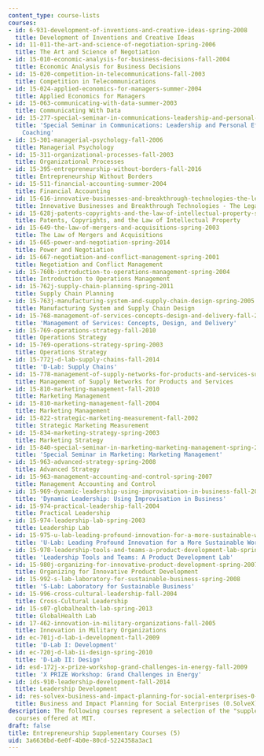 ```yaml
---
content_type: course-lists
courses:
- id: 6-931-development-of-inventions-and-creative-ideas-spring-2008
  title: Development of Inventions and Creative Ideas
- id: 11-011-the-art-and-science-of-negotiation-spring-2006
  title: The Art and Science of Negotiation
- id: 15-010-economic-analysis-for-business-decisions-fall-2004
  title: Economic Analysis for Business Decisions
- id: 15-020-competition-in-telecommunications-fall-2003
  title: Competition in Telecommunications
- id: 15-024-applied-economics-for-managers-summer-2004
  title: Applied Economics for Managers
- id: 15-063-communicating-with-data-summer-2003
  title: Communicating With Data
- id: 15-277-special-seminar-in-communications-leadership-and-personal-effectiveness-coaching-fall-2008
  title: 'Special Seminar in Communications: Leadership and Personal Effectiveness
    Coaching'
- id: 15-301-managerial-psychology-fall-2006
  title: Managerial Psychology
- id: 15-311-organizational-processes-fall-2003
  title: Organizational Processes
- id: 15-395-entrepreneurship-without-borders-fall-2016
  title: Entrepreneurship Without Borders
- id: 15-511-financial-accounting-summer-2004
  title: Financial Accounting
- id: 15-616-innovative-businesses-and-breakthrough-technologies-the-legal-issues-fall-2004
  title: Innovative Businesses and Breakthrough Technologies - The Legal Issues
- id: 15-628j-patents-copyrights-and-the-law-of-intellectual-property-spring-2013
  title: Patents, Copyrights, and the Law of Intellectual Property
- id: 15-649-the-law-of-mergers-and-acquisitions-spring-2003
  title: The Law of Mergers and Acquisitions
- id: 15-665-power-and-negotiation-spring-2014
  title: Power and Negotiation
- id: 15-667-negotiation-and-conflict-management-spring-2001
  title: Negotiation and Conflict Management
- id: 15-760b-introduction-to-operations-management-spring-2004
  title: Introduction to Operations Management
- id: 15-762j-supply-chain-planning-spring-2011
  title: Supply Chain Planning
- id: 15-763j-manufacturing-system-and-supply-chain-design-spring-2005
  title: Manufacturing System and Supply Chain Design
- id: 15-768-management-of-services-concepts-design-and-delivery-fall-2010
  title: 'Management of Services: Concepts, Design, and Delivery'
- id: 15-769-operations-strategy-fall-2010
  title: Operations Strategy
- id: 15-769-operations-strategy-spring-2003
  title: Operations Strategy
- id: 15-772j-d-lab-supply-chains-fall-2014
  title: 'D-Lab: Supply Chains'
- id: 15-778-management-of-supply-networks-for-products-and-services-summer-2004
  title: Management of Supply Networks for Products and Services
- id: 15-810-marketing-management-fall-2010
  title: Marketing Management
- id: 15-810-marketing-management-fall-2004
  title: Marketing Management
- id: 15-822-strategic-marketing-measurement-fall-2002
  title: Strategic Marketing Measurement
- id: 15-834-marketing-strategy-spring-2003
  title: Marketing Strategy
- id: 15-840-special-seminar-in-marketing-marketing-management-spring-2004
  title: 'Special Seminar in Marketing: Marketing Management'
- id: 15-963-advanced-strategy-spring-2008
  title: Advanced Strategy
- id: 15-963-management-accounting-and-control-spring-2007
  title: Management Accounting and Control
- id: 15-969-dynamic-leadership-using-improvisation-in-business-fall-2004
  title: 'Dynamic Leadership: Using Improvisation in Business'
- id: 15-974-practical-leadership-fall-2004
  title: Practical Leadership
- id: 15-974-leadership-lab-spring-2003
  title: Leadership Lab
- id: 15-975-u-lab-leading-profound-innovation-for-a-more-sustainable-world-fall-2010
  title: 'U-Lab: Leading Profound Innovation for a More Sustainable World'
- id: 15-978-leadership-tools-and-teams-a-product-development-lab-spring-2007
  title: 'Leadership Tools and Teams: A Product Development Lab'
- id: 15-980j-organizing-for-innovative-product-development-spring-2007
  title: Organizing for Innovative Product Development
- id: 15-992-s-lab-laboratory-for-sustainable-business-spring-2008
  title: 'S-Lab: Laboratory for Sustainable Business'
- id: 15-996-cross-cultural-leadership-fall-2004
  title: Cross-Cultural Leadership
- id: 15-s07-globalhealth-lab-spring-2013
  title: GlobalHealth Lab
- id: 17-462-innovation-in-military-organizations-fall-2005
  title: Innovation in Military Organizations
- id: ec-701j-d-lab-i-development-fall-2009
  title: 'D-Lab I: Development'
- id: ec-720j-d-lab-ii-design-spring-2010
  title: 'D-Lab II: Design'
- id: esd-172j-x-prize-workshop-grand-challenges-in-energy-fall-2009
  title: 'X PRIZE Workshop: Grand Challenges in Energy'
- id: ids-910-leadership-development-fall-2014
  title: Leadership Development
- id: res-solvex-business-and-impact-planning-for-social-enterprises-0-solvex-summer-2021
  title: Business and Impact Planning for Social Enterprises (0.SolveX)
description: The following courses represent a selection of the "supplementary" entrepreneurship
  courses offered at MIT.
draft: false
title: Entrepreneurship Supplementary Courses (5)
uid: 3a6636bd-6e0f-4b0e-80cd-5224358a3ac1
---
```

